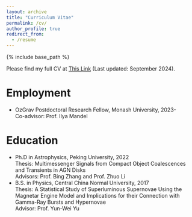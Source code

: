 ```yaml
---
layout: archive
title: "Curriculum Vitae"
permalink: /cv/
author_profile: true
redirect_from:
  - /resume
---
```


{% include base_path %}

Please find my full CV at [This Link](./CV.pdf) (Last updated: September 2024).

Employment
======
* OzGrav Postdoctoral Research Fellow, Monash University, 2023-    
  Co-advisor: Prof. Ilya Mandel

Education
======
* Ph.D in Astrophysics, Peking University, 2022  
  Thesis: Multimessenger Signals from Compact Object Coalescences and Transients in AGN Disks  
  Advisors: Prof. Bing Zhang and Prof. Zhuo Li
* B.S. in Physics, Central China Normal University, 2017  
  Thesis: A Statistical Study of Superluminous Supernovae Using the Magnetar Engine Model and Implications for their Connection with Gamma-Ray Bursts and Hypernovae  
  Advisor: Prof. Yun-Wei Yu

